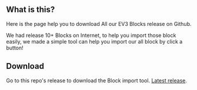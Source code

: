 ## What is this?

Here is the page help you to download All our EV3 Blocks release on Github.

We had release 10+ Blocks on Internet, to help you import those block easily, we made a simple tool can help you import our all block by click a button!


## Download

Go to this repo's release to download the Block import tool. [Latest release](https://github.com/a10036gt/OFDL-EV3_Blocks-Collections/releases).

